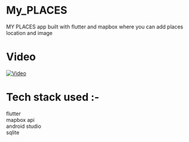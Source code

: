 # My_PLACES
  
  MY PLACES app built with flutter and mapbox where you can add places location and image
  
  
   # Video
  [![Video](https://img.youtube.com/vi/bWzC3zZ9oRw/0.jpg)](https://www.youtube.com/shorts/bWzC3zZ9oRw)

# Tech stack used :-
  flutter<br/> 
  mapbox api<br/>
  android studio<br/>
  sqlite
